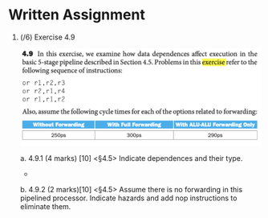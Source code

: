 # Written Assignment

1. (/6) Exercise 4.9

   ![img](./4-9pic.png)

   a. 4.9.1 (4 marks) [10] <§4.5> Indicate dependences and their type.

   -

   b. 4.9.2 (2 marks)[10] <§4.5> Assume there is no forwarding in this pipelined processor. Indicate hazards and add nop instructions to eliminate them.
